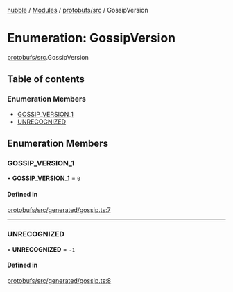 [hubble](../README.md) / [Modules](../modules.md) / [protobufs/src](../modules/protobufs_src.md) / GossipVersion

# Enumeration: GossipVersion

[protobufs/src](../modules/protobufs_src.md).GossipVersion

## Table of contents

### Enumeration Members

- [GOSSIP\_VERSION\_1](protobufs_src.GossipVersion.md#gossip_version_1)
- [UNRECOGNIZED](protobufs_src.GossipVersion.md#unrecognized)

## Enumeration Members

### GOSSIP\_VERSION\_1

• **GOSSIP\_VERSION\_1** = ``0``

#### Defined in

[protobufs/src/generated/gossip.ts:7](https://github.com/vinliao/hubble/blob/b933e0c/packages/protobufs/src/generated/gossip.ts#L7)

___

### UNRECOGNIZED

• **UNRECOGNIZED** = ``-1``

#### Defined in

[protobufs/src/generated/gossip.ts:8](https://github.com/vinliao/hubble/blob/b933e0c/packages/protobufs/src/generated/gossip.ts#L8)

